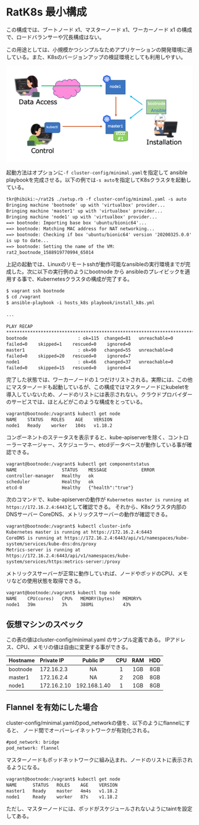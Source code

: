 # RatK8s 最小構成

この構成では、ブートノード x1、マスターノード x1、ワーカーノード x1 の構成で、ロードバランサーや冗長構成はない。

この用途としては、小規模かつシンプルなためアプリケーションの開発環境に適している。また、K8sのバージョンアップの検証環境としても利用しやすい。


![minimal](images/minimsl_config.png)


起動方法はオプションに`-f cluster-config/minimal.yaml`を指定して ansible playbookを完成させる。以下の例では`-s auto`を指定してK8sクラスタを起動している。

~~~
tkr@hibiki:~/rat2$ ./setup.rb -f cluster-config/minimal.yaml -s auto
Bringing machine 'bootnode' up with 'virtualbox' provider...
Bringing machine 'master1' up with 'virtualbox' provider...
Bringing machine 'node1' up with 'virtualbox' provider...
==> bootnode: Importing base box 'ubuntu/bionic64'...
==> bootnode: Matching MAC address for NAT networking...
==> bootnode: Checking if box 'ubuntu/bionic64' version '20200325.0.0' is up to date...
==> bootnode: Setting the name of the VM: rat2_bootnode_1588919770994_65014
~~~

上記の起動では、Linuxのリモートsshが動作可能なansibleの実行環境までが完成した。次に以下の実行例のようにbootnode から ansibleのプレイビックを適用する事で、Kubernetesクラスタの構成が完了する。

~~~
$ vagrant ssh bootnode
$ cd /vagrant
$ ansible-playbook -i hosts_k8s playbook/install_k8s.yml

...

PLAY RECAP ********************************************************************************************************
bootnode                   : ok=115  changed=81   unreachable=0    failed=0    skipped=1    rescued=0    ignored=0   
master1                    : ok=90   changed=55   unreachable=0    failed=0    skipped=20   rescued=0    ignored=7   
node1                      : ok=66   changed=37   unreachable=0    failed=0    skipped=15   rescued=0    ignored=4   
~~~

完了した状態では、ワーカーノードの１つだけリストされる。実際には、この他にマスターノードも起動しているが、この構成ではマスターノードにkubeletを導入していないため、ノードのリストには表示されない。クラウドプロバイダーのサービスでは、ほとんどがこのような構成をとっている。

~~~
vagrant@bootnode:/vagrant$ kubectl get node
NAME    STATUS   ROLES    AGE    VERSION
node1   Ready    worker   104s   v1.18.2
~~~

コンポーネントのステータスを表示すると、kube-apiserverを除く、コントローラーマネージャー、スケジューラー、etcdデータベースが動作している事が確認できる。

~~~
vagrant@bootnode:/vagrant$ kubectl get componentstatus
NAME                 STATUS    MESSAGE             ERROR
controller-manager   Healthy   ok                  
scheduler            Healthy   ok                  
etcd-0               Healthy   {"health":"true"}   
~~~

次のコマンドで、kube-apiserverの動作が `Kubernetes master is running at https://172.16.2.4:6443`として確認できる。
それから、K8sクラスタ内部のDNSサーバー CoreDNS、メトリックスサーバーの動作が確認できる。

~~~
vagrant@bootnode:/vagrant$ kubectl cluster-info
Kubernetes master is running at https://172.16.2.4:6443
CoreDNS is running at https://172.16.2.4:6443/api/v1/namespaces/kube-system/services/kube-dns:dns/proxy
Metrics-server is running at https://172.16.2.4:6443/api/v1/namespaces/kube-system/services/https:metrics-server:/proxy
~~~

メトリックスサーバーが正常に動作していれば、ノードやポッドのCPU、メモリなどの使用状態を取得できる。

~~~
vagrant@bootnode:/vagrant$ kubectl top node
NAME    CPU(cores)   CPU%   MEMORY(bytes)   MEMORY%   
node1   39m          3%     388Mi           43%   
~~~


## 仮想マシンのスペック

この表の値はcluster-config/minimal.yaml のサンプル定義である。
IPアドレス、CPU、メモリの値は自由に変更する事ができる。

| Hostname   | Private IP  | Public IP    | CPU | RAM | HDD |
|:-----------|:------------|:------------:|:---:|:---:|:---:|
| bootnode   | 172.16.2.3  | NA           |  1  | 1GB | 8GB |
| master1    | 172.16.2.4  | NA           |  2  | 2GB | 8GB |
| node1      | 172.16.2.10 | 192.168.1.40 |  1  | 1GB | 8GB |


## Flannel を有効にした場合

cluster-config/minimal.yamlのpod_networkの値を、以下のようにflannelにすると、
ノード間でオーバーレイネットワークが有効化される。

~~~
#pod_network: bridge
pod_network: flannel
~~~

マスターノードもポッドネットワークに組み込まれ、ノードのリストに表示されるようになる。

~~~
vagrant@bootnode:/vagrant$ kubectl get node
NAME      STATUS   ROLES    AGE    VERSION
master1   Ready    master   4m4s   v1.18.2
node1     Ready    worker   87s    v1.18.2
~~~

ただし、マスターノードには、ポッドがスケジュールされないようにtaintを設定してある。
